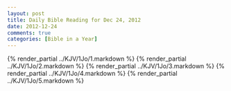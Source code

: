```yaml
---
layout: post
title: Daily Bible Reading for Dec 24, 2012
date: 2012-12-24
comments: true
categories: [Bible in a Year]
---
```

{% render_partial ../KJV/1Jo/1.markdown %}
{% render_partial ../KJV/1Jo/2.markdown %}
{% render_partial ../KJV/1Jo/3.markdown %}
{% render_partial ../KJV/1Jo/4.markdown %}
{% render_partial ../KJV/1Jo/5.markdown %}
